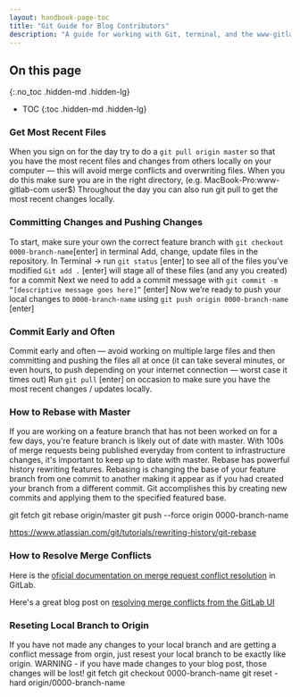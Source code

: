 ```yaml
---
layout: handbook-page-toc
title: "Git Guide for Blog Contributors"
description: "A guide for working with Git, terminal, and the www-gitlab-com repository"
---
```


## On this page
{:.no_toc .hidden-md .hidden-lg}

- TOC
{:toc .hidden-md .hidden-lg}

### Get Most Recent Files
When you sign on for the day try to do a `git pull origin master` so that you have the most recent files and changes from others locally on your computer — this will avoid merge conflicts and overwriting files.
When you do this make sure you are in the right directory, (e.g. MacBook-Pro:www-gitlab-com user$)
Throughout the day you can also run git pull to get the most recent changes locally.

### Committing Changes and Pushing Changes
To start, make sure your own the correct feature branch with `git checkout 0000-branch-name`[enter] in terminal
Add, change, update files in the repository.
In Terminal → run `git status` [enter] to see all of the files you’ve modified
`Git add .` [enter] will stage all of these files (and any you created) for a commit
Next we need to add a commit message with `git commit -m “[descriptive message goes here]”` [enter]
Now we’re ready to push your local changes to `0000-branch-name` using `git push origin 0000-branch-name` [enter]

### Commit Early and Often
Commit early and often — avoid working on multiple large files and then committing and pushing the files all at once (it can take several minutes, or even hours, to push depending on your internet connection — worst case it times out)
Run `git pull` [enter] on occasion to make sure you have the most recent changes / updates locally.



### How to Rebase with Master
If you are working on a feature branch that has not been worked on for a few days, you're feature branch is likely out of date with master. With 100s of merge requests being published everyday from content to infrastructure changes, it's important to keep up to date with master. Rebase has powerful history rewriting features. Rebasing is changing the base of your feature branch from one commit to another making it appear as if you had created your branch from a different commit. Git accomplishes this by creating new commits and applying them to the specified featured base.

git fetch
git rebase origin/master
git push --force origin  0000-branch-name

https://www.atlassian.com/git/tutorials/rewriting-history/git-rebase
### How to Resolve Merge Conflicts
Here is the [oficial documentation on merge request conflict resolution](https://docs.gitlab.com/ee/user/project/merge_requests/resolve_conflicts.html) in GitLab.

Here's a great blog post on [resolving merge conflicts from the GitLab UI](https://about.gitlab.com/blog/2016/09/06/resolving-merge-conflicts-from-the-gitlab-ui/)

### Reseting Local Branch to Origin
If you have not made any changes to your local branch and are getting a conflict message from orgin, just resest your local branch to be exactly like origin. WARNING - if you have made changes to your blog post, those changes will be lost! 
git fetch
git checkout 0000-branch-name
git reset -hard  origin/0000-branch-name
